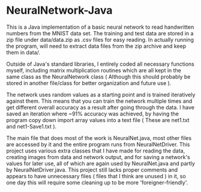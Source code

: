 # NeuralNetwork-Java
This is a Java implementation of a basic neural network to read handwritten numbers from the MNIST data set. The training and test data are stored in a zip file under data/data.zip as .csv files for easy reading. In actually running the program, will need to extract data files from the zip archive and keep them in data/.

Outside of Java's standard libraries, I entirely coded all necessary functions myself, including matrix multiplication routines which are all kept in the same class as the NeuralNetwork class ( Although this should probably be stored in another file/class for better organization and future use ).

The network uses random values as a starting point and is trained iteratively against them. This means that you can train the network multiple times and get different overall accuracy as a result after going through the data. I have saved an iteration where ~91% accuracy was achieved, by having the program copy down import array values into a text file ( These are net1.txt and net1-Save1.txt ). 

The main file that does most of the work is NeuralNet.java, most other files are accessed by it and the entire program runs from NeuralNetDriver. This project uses various extra classes that I have made for reading the data, creating images from data and network output, and for saving a network's values for later use, all of which are again used by NeuralNet.java and partly by NeuralNetDriver.java. This project still lacks proper comments and appears to have unnecessary files ( files that I think are unused ) in it, so one day this will require some cleaning up to be more 'foreigner-friendly'. 
